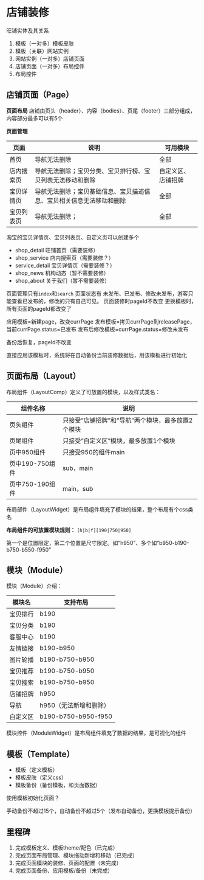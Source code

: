 # 店铺装修

旺铺实体及其关系

1. 模板（一对多）模板皮肤
2. 模板（关联）网站实例
3. 网站实例（一对多）店铺页面
4. 店铺页面（一对多）布局控件
5. 布局控件

## 店铺页面（Page）
**页面布局**
店铺由页头（header）、内容（bodies）、页尾（footer）三部分组成，
内容部分最多可以有5个

**页面管理**

|页面|说明|可用模块|
|---|---|---|
|首页|导航无法删除|全部|
|店内搜索页|导航无法删除；宝贝分类、宝贝排行榜、宝贝列表无法移动和删除|自定义区、店铺招牌|
|宝贝详情页|导航无法删除；宝贝基础信息、宝贝描述信息、宝贝相关信息无法移动和删除|全部|
|宝贝列表页|导航无法删除；|全部|

淘宝的宝贝详情页、宝贝列表页、自定义页可以创建多个

- shop_detail 旺铺首页（需要装修）
- shop_service 店内搜索页（需要装修？）
- service_detail 宝贝详情页（需要装修？）
- shop_news 机构动态（暂不需要装修）
- shop_about 关于我们（暂不需要装修）


页面管理只有`index`和`search`
页面状态有 未发布、已发布、修改未发布，游客只能查看已发布的，修改的只有自己可见。
页面装修时pageId不改变
更换模板时，所有页面的pageId都改变了

应用模板=新建page，改变currPage
发布模板=拷贝currPage到releasePage，当前currPage.status=已发布
发布后修改模板=currPage.status=修改未发布

备份后恢复，pageId不改变

直接应用该模板时，系统将在自动备份当前装修数据后，用该模板进行初始化

## 页面布局（Layout）
布局组件（LayoutComp）定义了可放置的模块，以及样式类名：

|组件名称|说明|
|---|---|
|页头组件|只接受“店铺招牌”和“导航”两个模块，最多放置2个模块|
|页尾组件|只接受“自定义区”模块，最多放置1个模块|
|页中950组件|只接受950的组件main|
|页中190-750组件|sub，main|
|页中750-190组件|main，sub|
 
布局部件（LayoutWidget）是布局组件填充了模块的结果，整个布局有个css类名

**布局组件的可放置模块规则：**
`[h|b|f][190|750|950]`

第一个是位置限定，第二个位置是尺寸限定。如“h950”、多个如“b950-b190-b750-b550-f950”
 
## 模块（Module） 
模块（Module）介绍：

|模块名|支持布局|
|---|---|
|宝贝排行|b190|
|宝贝分类|b190|
|客服中心|b190|
|友情链接|b190-b950|
|图片轮播|b190-b750-b950|
|宝贝推荐|b190-b750-b950|
|宝贝搜索|b190-b750-b950|
|店铺招牌|h950|
|导航|h950（无法新增和删除）|
|自定义区|b190-b750-b950-f950|

模块控件（ModuleWidget）是布局组件填充了数据的结果，是可视化的组件

## 模板（Template）
- 模板（定义模板）
- 模板皮肤（定义css）
- 模板备份（备份模板，和页面数据）

使用模板初始化页面？

手动备份不超过15个，自动备份不超过5个（发布自动备份，更换模板提示备份）

## 里程碑
1. 完成模板定义、模板theme/配色（已完成）
2. 完成页面布局管理、模块拖动新增和移动（已完成）
3. 完成页面模块的装修、页面的配置（未完成）
4. 完成页面备份、应用模板/备份（未完成）

